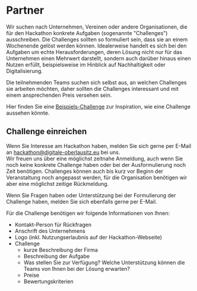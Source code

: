 # Partner

Wir suchen nach Unternehmen, Vereinen oder andere Organisationen, die für den Hackathon konkrete Aufgaben (sogenannte
"Challenges") ausschreiben. Die Challenges sollten so formuliert sein, dass sie an einem Wochenende gelöst werden
können. Idealerweise handelt es sich bei den Aufgaben um echte Herausforderungen, deren Lösung nicht nur für das
Unternehmen einen Mehrwert darstellt, sondern auch darüber hinaus einen Nutzen erfüllt, beispielsweise im Hinblick auf
Nachhaltigkeit oder Digitalisierung.

Die teilnehmenden Teams suchen sich selbst aus, an welchen Challenges sie arbeiten möchten, daher sollten die Challenges
interessant und mit einem ansprechenden Preis versehen sein.

Hier finden Sie eine [Beispiels-Challenge](/beispiel_challenge) zur Inspiration, wie eine Challenge aussehen könnte.

## Challenge einreichen

Wenn Sie Interesse am Hackathon haben, melden Sie sich gerne per E-Mail an
[hackathon@digitale-oberlausitz.eu](mailto:hackathon@digitale-oberlausitz.eu) bei uns.  
Wir freuen uns über eine möglichst zeitnahe Anmeldung, auch wenn Sie noch keine konkrete Challenge haben oder bei der
Ausformulierung noch Zeit benötigen. Challenges können auch bis kurz vor Beginn der Veranstaltung noch angepasst werden,
für die Organisation benötigen wir aber eine möglichst zeitige Rückmeldung.

Wenn Sie Fragen haben oder Unterstützung bei der Formulierung der Challenge haben, melden Sie sich ebenfalls gerne per
E-Mail.

Für die Challenge benötigen wir folgende Informationen von Ihnen:

-   Kontakt-Person für Rückfragen
-   Anschrift des Unternehmens
-   Logo (inkl. Nutzungserlaubnis auf der Hackathon-Webseite)
-   Challenge
    -   kurze Beschreibung der Firma
    -   Beschreibung der Aufgabe
    -   Was stellen Sie zur Verfügung? Welche Unterstützung können die Teams von Ihnen bei der Lösung erwarten?
    -   Preise
    -   Bewertungskriterien

